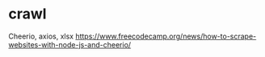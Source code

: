 # crawl
Cheerio, axios, xlsx
https://www.freecodecamp.org/news/how-to-scrape-websites-with-node-js-and-cheerio/

